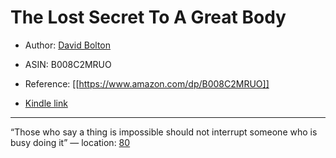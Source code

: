 # The Lost Secret To A Great Body

* Author: [David Bolton](https://www.amazon.com/David-Bolton/e/B075HNM8WX/ref=dp_byline_cont_ebooks_1)
* ASIN: B008C2MRUO




* Reference: [[https://www.amazon.com/dp/B008C2MRUO]]
* [Kindle link](kindle://book?action=open&asin=B008C2MRUO)


---
“Those who say a thing is impossible should not interrupt someone who is busy doing it” — location: [80](kindle://book?action=open&asin=B008C2MRUO&location=80)

